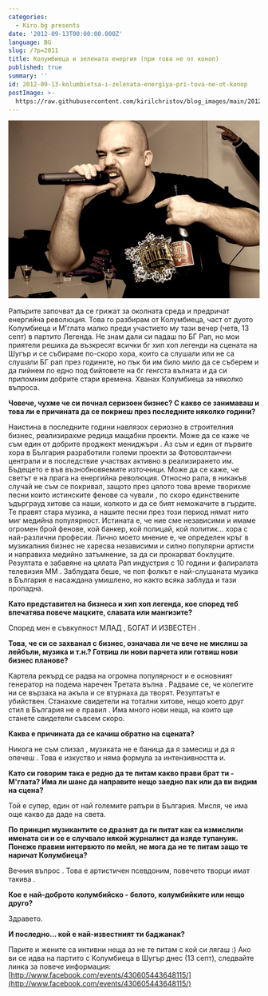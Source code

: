 ```yaml
---
categories:
  - Kiro.bg presents
date: '2012-09-13T00:00:00.000Z'
language: BG
slug: /?p=2011
title: Колумбиеца и зелената енергия (при това не от коноп)
published: true
summary: ''
id: 2012-09-13-kolumbietsa-i-zelenata-energiya-pri-tova-ne-ot-konop
postImage: >-
  https://raw.githubusercontent.com/kirilchristov/blog_images/main/2012/09/kolumbieca-2012.jpg
---
```


![](https://raw.githubusercontent.com/kirilchristov/blog_images/main/2012/09/kolumbieca-2012.jpg)

 Рапърите започват да се грижат за околната среда и предричат енергийна революция. Това го разбирам от Колумбиеца, част от дуото Колумбиеца и М'глата малко преди участието му тази вечер (четв, 13 септ) в партито Легенда. Не знам дали си падаш по БГ Рап, но мои приятели решиха да възкресят всички бг хип хоп легенди на сцената на Шугър и се събираме по-скоро хора, които са слушали или не са слушали БГ рап през годините, но пък би им било мило да се съберем и да пийнем по едно под бийтовете на бг генгста вълната и да си припомним добрите стари времена. Хванах Колумбиеца за няколко въпроса. 

**Човече, чухме че си почнал серизоен бизнес? С какво се занимаваш и това ли е причината да се покриеш през последните няколко години?**

 Наистина в последните години навлязох сериозно в строителния бизнес, реализирахме редица мащабни проекти. Може да се каже че съм един от добрите проджект мениджъри . Аз съм и един от първите хора в България разработили големи проекти за Фотоволтаични централи и в последствие участвах активно в реализирането им. Бъдещето е във възнобновяемите източници. Може да се каже, че светът е на прага на енергийна революция. Относно рапа, в никакъв случай не съм се покривал, защото през цялото това време творихме песни които истинските фенове са чували , по скоро единствените ъдърграуд хитове са наши, колкото и да се бият неможачите в гърдите. Те правят стара музика, а нашите песни през този период нямат нито миг медийна популярност. Истината е, че ние сме независими и имаме огромен брой фенове, кой банкер, кой полицай, кой политик... хора с най-различни професии. Лично моето мнение е, че определен кръг в музикалния бизнес не харесва независими и силно популярни артисти и направиха медийно затъмнение, за да си прокарват боклуците. Резултата е забавяне на цялата Рап индустрия с 10 години и фалиралата телевизия ММ . Заблудата беше, че поп фолкът е най-слушаната музика в България е насаждана умишлено, но както всяка заблуда и тази пропадна. 

**Като представител на бизнеса и хип хоп легенда, кое според теб впечатява повече мацките, славата или мангизите?**

 Според мен е съвкупност МЛАД , БОГАТ И ИЗВЕСТЕН . 

**Това, че си се захванал с бизнес, означава ли че вече не мислиш за лейбъли, музика и т.н.? Готвиш ли нови парчета или готвиш нови бизнес планове?**

 Картела рекърд се радва на огромна популярност и е основният генератор на подема наречен Третата вълна . Радваме се, че колегите ни се вързаха на акъла и се втурнаха да творят. Резултатът е убийствен. Станахме свидетели на тотални хитове, нещо което друг стил в България не е правил . Има много нови неща, на които ще станете свидетели съвсем скоро. 

**Каква е причината да се качиш обратно на сцената?**

 Никога не съм слизал , музиката не е баница да я замесиш и да я опечеш . Това е изкуство и няма формула за интензивността и. 

**Като си говорим така е редно да те питам какво прави брат ти - М'глата? Има ли шанс да направите нещо заедно пак или да ви видим на сцена?**

 Той е супер, един от най големите рапъри в България. Мисля, че има още какво да даде на света. 

**По принцип музикантите се дразнят да ги питат как са измислили имената си и се е случвало някой журналист да изяде тупануик. Понеже правим интервюто по мейл, не мога да не те питам защо те наричат Колумбиеца?**

 Вечния въпрос . Това е артистичен псевдоним, повечето творци имат такива . 

**Кое е най-доброто колумбийско - белото, колумбийките или нещо друго?**

 Здравето. 

**И последно... кой е най-известният ти баджанак?**

 Парите и жените са интивни неща аз не те питам с кой си лягаш :) Ако ви се идва на партито с Колумбиеца в Шугър днес (13 септ), следвайте линка за повече информация: [http://www.facebook.com/events/430605443648115/](http://www.facebook.com/events/430605443648115/)
